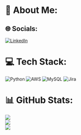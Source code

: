 # 💫 About Me:



## 🌐 Socials:
[![LinkedIn](https://img.shields.io/badge/LinkedIn-%230077B5.svg?logo=linkedin&logoColor=white)](https://linkedin.com/in/weikangsu) 

# 💻 Tech Stack:
![Python](https://img.shields.io/badge/python-3670A0?style=for-the-badge&logo=python&logoColor=ffdd54) ![AWS](https://img.shields.io/badge/AWS-%23FF9900.svg?style=for-the-badge&logo=amazon-aws&logoColor=white) ![MySQL](https://img.shields.io/badge/mysql-%2300f.svg?style=for-the-badge&logo=mysql&logoColor=white) ![Jira](https://img.shields.io/badge/jira-%230A0FFF.svg?style=for-the-badge&logo=jira&logoColor=white)
# 📊 GitHub Stats:
![](https://github-readme-stats.vercel.app/api?username=weikang22&theme=synthwave&hide_border=true&include_all_commits=false&count_private=false)<br/>
![](https://github-readme-streak-stats.herokuapp.com/?user=weikang22&theme=synthwave&hide_border=true)<br/>
![](https://github-readme-stats.vercel.app/api/top-langs/?username=weikang22&theme=synthwave&hide_border=true&include_all_commits=false&count_private=false&layout=compact)

<!---
- 👋 Hi, I’m @weikang22
- 👀 I’m interested in ...
- 🌱 I’m currently learning ...
- 💞️ I’m looking to collaborate on ...
- 📫 How to reach me ...
--->
